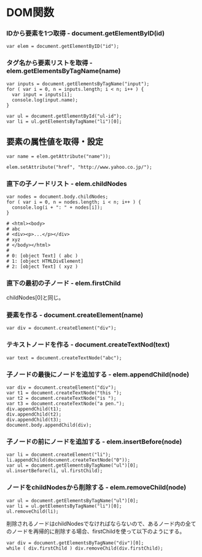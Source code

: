﻿# DOM関数

### IDから要素を1つ取得 - document.getElementByID(id)

```clike
var elem = document.getElementByID("id");
```

### タグ名から要素リストを取得 - elem.getElementsByTagName(name)

```clike
var inputs = document.getElementsByTagName("input");
for ( var i = 0, n = inputs.length; i < n; i++ ) {
  var input = inputs[i];
  console.log(input.name);
}
```

```clike
var ul = document.getElementById("ul-id");
var li = ul.getElementsByTagName("li")[0];

```

## 要素の属性値を取得・設定

```clike
var name = elem.getAttribute("name"));
```

```clike
elem.setAttribute("href", "http://www.yahoo.co.jp/");
```

### 直下の子ノードリスト - elem.childNodes

```clike
var nodes = document.body.childNodes;
for ( var i = 0, n = nodes.length; i < n; i++ ) {
  console.log(i + ": " + nodes[i]);
}

# <html><body>
# abc
# <div><p>...</p></div>
# xyz
# </body></html>
# 
# 0: [object Text] ( abc )
# 1: [object HTMLDivElement]
# 2: [object Text] ( xyz )
```

### 直下の最初の子ノード - elem.firstChild
childNodes[0]と同じ。

### 要素を作る - document.createElement(name)

```clike
var div = document.createElement("div");
```

### テキストノードを作る - document.createTextNod(text)

```clike
var text = document.createTextNode("abc");
```

### 子ノードの最後にノードを追加する - elem.appendChild(node)

```clike
var div = document.createElement("div");
var t1 = document.createTextNode("this ");
var t2 = document.createTextNode("is ");
var t3 = document.createTextNode("a pen.");
div.appendChild(t1);
div.appendChild(t2);
div.appendChild(t3);
document.body.appendChild(div);
```

### 子ノードの前にノードを追加する - elem.insertBefore(node)

```clike
var li = document.createElement("li");
li.appendChild(document.createTextNode("0"));
var ul = document.getElementsByTagName("ul")[0];
ul.insertBefore(li, ul.firstChild);
```

### ノードをchildNodesから削除する - elem.removeChild(node)

```clike
var ul = document.getElementsByTagName("ul")[0];
var li = ul.getElementsByTagName("li")[0];
ul.removeChild(li);
```

削除されるノードはchildNodesでなければならないので、あるノード内の全てのノードを再帰的に削除する場合、firstChildを使って以下のようにする。

```clike
var div = document.getElementsByTagName("div")[0];
while ( div.firstChild ) div.removeChild(div.firstChild);
```

